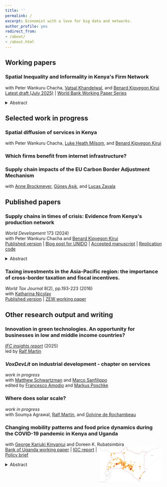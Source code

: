 ```yaml
---
title: ''
permalink: /
excerpt: Economist with a love for big data and networks.
author_profile: yes
redirect_from:
- /about/
- /about.html
---
```


## Working papers ###
### Spatial Inequality and Informality in Kenya's Firm Network 
with Peter Wankuru Chacha, [Vatsal Khandelwal](https://sites.google.com/view/vatsalkhandelwal/home), and [Benard Kipyegon Kirui](https://www.pc.go.ke/node/378) \
[Latest draft (July 2025)](https://verena-wiedemann.github.io/files/WKKC_Spatial_Inequality_Informality.pdf) | [World Bank Working Paper Series](https://documents.worldbank.org/en/publication/documents-reports/documentdetail/099158309302418763/idu1cbcafe951348e147c4181b218f42b4ec6da5)
<details>
<summary>Abstract</summary>
<div align="justify">  <small> The spatial configuration of domestic supply chains plays a crucial role in the transmission of shocks. This paper investigates the representativeness of formal sector firm-to-firm trade data in capturing domestic trade patterns in Kenya, a context with high informality. We document stylized facts showing that formal sector trade exhibits a distinct spatial concentration relative to overall economic activity. Linking transaction-level data with data on informal economic activity, we estimate a structural model and predict a revised network incorporating informal firms. We find that formal sector trade flows underaccount for trade within regions and across regions with stronger social ties. The higher the incidence of informality, the more we underestimate vulnerability to domestic shocks and overestimate exposure to import shocks. </small>  </div> </details> 

## Selected work in progress ###
### Spatial diffusion of services in Kenya 
with Peter Wankuru Chacha, [Luke Heath Milsom](https://www.lukemilsom.com/), and [Benard Kipyegon Kirui](https://www.pc.go.ke/node/378)

### Which firms benefit from internet infrastructure?

### Supply chain impacts of the EU Carbon Border Adjustment Mechanism
with [Anne Brockmeyer](https://www.annebrockmeyer.com/), [G&uuml;neş Aşık](https://sites.google.com/view/gunesasik), and [Lucas Zavala](https://www.lzavala.com/)


## Published papers ###
### Supply chains in times of crisis: Evidence from Kenya's production network 
*World Development* 173 (2024) \
 with Peter Wankuru Chacha and [Benard Kipyegon Kirui](https://www.pc.go.ke/node/378) \
[Published version](https://www.sciencedirect.com/science/article/pii/S0305750X2300181X) | [Blog post for UNIDO](https://iap.unido.org/articles/bridging-gap-how-does-kenyas-domestic-firm-network-link-international-supply-chains) | [Accepted manuscript](http://verena-wiedemann.github.io/files/Covid_supply_chains_July2023.pdf) | [Replication code](http://verena-wiedemann.github.io/files/CKW_WD_replication_code.zip)
<details>
<summary>Abstract</summary>
<div align="justify">  <small> Trading relationships between suppliers and buyers play a key role in transmitting both local and international shocks. We use transaction-level data from Kenya to study the relevance of a firm's domestic network position and links to international supply chains in determining its trajectory during the COVID-19 crisis. We document that firms with high exposure to import and export markets tend to be larger, older, and employ more workers. The specialisation of direct importers, often intermediaries, on international markets made them very vulnerable to the initial COVID-19 shock. Exporters, one-third of whom operate in primary sectors, experienced a less severe decline in sales. We find that both importers and exporters adjust their domestic supply chains in response to international trade shocks - before and during the crisis alike. Sourcing from international markets does not crowd out domestic purchases, while sales abroad and at home can act as substitutes. Diversified domestic supply chains helped firms to mitigate the impact of the COVID-19 crisis and recover more strongly. </small>  </div> </details> 

### Taxing investments in the Asia-Pacific region: the importance of cross-border taxation and fiscal incentives.
*World Tax Journal* 8(2), pp.193-223 (2016) \
with [Katharina Nicolay](https://www.zew.de/en/team/kfi) \
[Published version](https://www.ibfd.org/shop/journal/asia-pacificinternational-taxing-investments-asia-pacific-region-importance-cross) | [ZEW working paper](https://ftp.zew.de/pub/zew-docs/dp/dp15014.pdf)  

## Other research output and writing ###

### Innovation in green technologies. An opportunity for businesses in low and middle income countries?
[*IFC insights report*](https://www.ifc.org/en/insights-reports/2025/innovation-in-green-technologies) (2025) \
led by [Ralf Martin](https://mondpanther.github.io/wwwmondpanther/)

### *VoxDevLit* on industrial development - chapter on services
*work in progress* \
with [Matthew Schwartzman](https://www.matthewschwartzman.com/home) and [Marco Sanfilippo](https://sites.google.com/view/marcosanfilippo/home) \
edited by [Francesco Amodio](https://sites.google.com/site/fscoamodio/home) and [Markus Poschke](https://markus-poschke.research.mcgill.ca/Index.html)

### Where does solar scale?
*work in progress* \
with Soumya Agrawal, [Ralf Martin](https://mondpanther.github.io/wwwmondpanther/), and [Golvine de Rochambeau](https://golvine.com/)

### Changing mobility patterns and food price dynamics during the COVID-19 pandemic in Kenya and Uganda 
with [George Kariuki Kinyanjui](https://sites.google.com/view/george-kariuki-kinyanjui/home?authuser=0) and Doreen K. Rubatsimbira <img src="images/heatmap_rice.png" width="200" align="right" /> \
[Bank of Uganda working paper](https://www.bou.or.ug/bou/bouwebsite/bouwebsitecontent/research/BoUworkingPapers/research/BouWorkingPapers/2021/Tracking-price-dynamics-during-a-pandemic-in-Kenya-and-Uganda_WP-02-2021.pdf) | [IGC report](https://www.theigc.org/wp-content/uploads/2021/07/Wiedmann-et-al-June-2021-Final-report.pdf) | [Policy brief](https://www.theigc.org/wp-content/uploads/2021/07/Kinyanjui-et-al-June-2021-Policy-brief.pdf) 
<details>
<summary>Abstract</summary>
<div align="justify"> <small> Real-time price data collection during crises is crucial for informing policy responses, but can be challenging due to fast-changing consumption and mobility patterns. We adopt a crowd-sourcing approach to investigate the impact of the COVID-19 pandemic on prices of essential food items in Kenya and Uganda. Combining this price data with information on changes in mobility patterns, we find that a 10 percentage point reduction in mobility leads to a 0.3 percent and 1.5 percent increase in food prices in Kenya and Uganda, respectively. Our results are robust across a variety of empirical specifications, but we cannot conclusively rule out a zero effect in Kenya. Furthermore, our findings indicate that mobility patterns continue to impact price dynamics beyond the initial shutdown phase. </small> </div> </details> 




